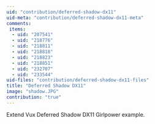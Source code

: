 ```yaml
---
uid: "contribution/deferred-shadow-dx11"
uid-meta: "contribution/deferred-shadow-dx11-meta"
comments: 
 items: 
  - uid: "207541"
  - uid: "218776"
  - uid: "218811"
  - uid: "218818"
  - uid: "218823"
  - uid: "218851"
  - uid: "232707"
  - uid: "233544"
uid-files: "contribution/deferred-shadow-dx11-files"
title: "Deferred Shadow DX11"
image: "shadow.JPG"
contribution: "true"
---
```


Extend Vux Deferred Shadow DX11 Girlpower example.